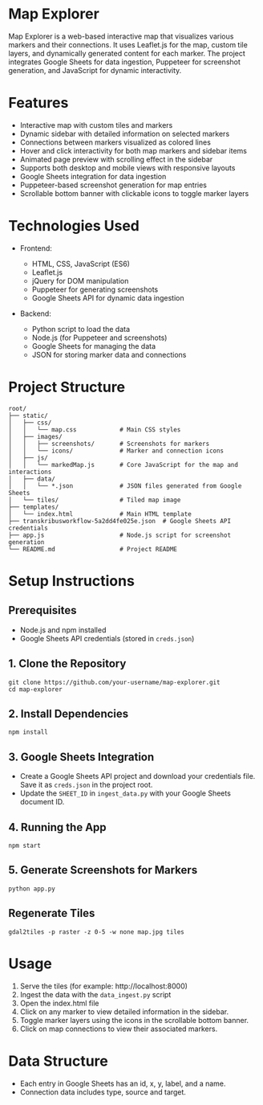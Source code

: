 Map Explorer
============
Map Explorer is a web-based interactive map that visualizes various markers and their connections. It uses Leaflet.js for the map, custom tile layers, and dynamically generated content for each marker. The project integrates Google Sheets for data ingestion, Puppeteer for screenshot generation, and JavaScript for dynamic interactivity.


# Features

- Interactive map with custom tiles and markers
- Dynamic sidebar with detailed information on selected markers
- Connections between markers visualized as colored lines
- Hover and click interactivity for both map markers and sidebar items
- Animated page preview with scrolling effect in the sidebar
- Supports both desktop and mobile views with responsive layouts
- Google Sheets integration for data ingestion
- Puppeteer-based screenshot generation for map entries
- Scrollable bottom banner with clickable icons to toggle marker layers

# Technologies Used

- Frontend:
  - HTML, CSS, JavaScript (ES6)
  - Leaflet.js
  - jQuery for DOM manipulation
  - Puppeteer for generating screenshots
  - Google Sheets API for dynamic data ingestion

- Backend:
  - Python script to load the data
  - Node.js (for Puppeteer and screenshots)
  - Google Sheets for managing the data
  - JSON for storing marker data and connections


# Project Structure
```
root/
├── static/
│   ├── css/
│   │   └── map.css            # Main CSS styles
│   ├── images/
│   │   ├── screenshots/       # Screenshots for markers
│   │   └── icons/             # Marker and connection icons
│   ├── js/
│   │   └── markedMap.js       # Core JavaScript for the map and interactions
│   ├── data/
│   │   └── *.json             # JSON files generated from Google Sheets
│   └── tiles/                 # Tiled map image 
├── templates/
│   └── index.html             # Main HTML template
├── transkribusworkflow-5a2dd4fe025e.json  # Google Sheets API credentials
├── app.js                     # Node.js script for screenshot generation
└── README.md                  # Project README
```

# Setup Instructions

## Prerequisites
- Node.js and npm installed
- Google Sheets API credentials (stored in ``creds.json``)

## 1. Clone the Repository
```
git clone https://github.com/your-username/map-explorer.git
cd map-explorer
```

## 2. Install Dependencies
```
npm install
```

## 3. Google Sheets Integration
- Create a Google Sheets API project and download your credentials file. Save it as ``creds.json`` in the project root.
- Update the ``SHEET_ID`` in ``ingest_data.py`` with your Google Sheets document ID.

## 4. Running the App
```
npm start
```

## 5. Generate Screenshots for Markers
```
python app.py
```

## Regenerate Tiles
``gdal2tiles -p raster -z 0-5 -w none map.jpg tiles``

# Usage
1. Serve the tiles (for example:  http://localhost:8000)
2. Ingest the data with the ``data_ingest.py`` script
3. Open the index.html file
4. Click on any marker to view detailed information in the sidebar.
5. Toggle marker layers using the icons in the scrollable bottom banner.
6. Click on map connections to view their associated markers.

# Data Structure
- Each entry in Google Sheets has an id, x, y, label, and a name.
- Connection data includes type, source and target.

